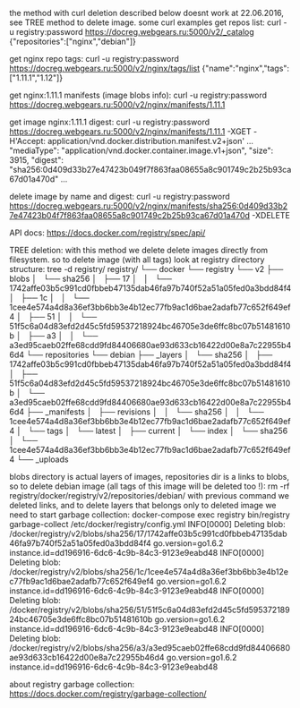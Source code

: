 the method with curl deletion described below doesnt work at 22.06.2016, see TREE method to delete image.
some curl examples
get repos list:
curl -u registry:password https://docreg.webgears.ru:5000/v2/_catalog
{"repositories":["nginx","debian"]}

get nginx repo tags:
curl -u registry:password https://docreg.webgears.ru:5000/v2/nginx/tags/list
{"name":"nginx","tags":["1.11.1","1.12"]}

get nginx:1.11.1 manifests (image blobs info):
curl -u registry:password https://docreg.webgears.ru:5000/v2/nginx/manifests/1.11.1

get image nginx:1.11.1 digest:
curl -u registry:password https://docreg.webgears.ru:5000/v2/nginx/manifests/1.11.1 -XGET -H'Accept: application/vnd.docker.distribution.manifest.v2+json'
...
      "mediaType": "application/vnd.docker.container.image.v1+json",
      "size": 3915,
      "digest": "sha256:0d409d33b27e47423b049f7f863faa08655a8c901749c2b25b93ca67d01a470d"
...

delete image by name and digest:
curl -u registry:password https://docreg.webgears.ru:5000/v2/nginx/manifests/sha256:0d409d33b27e47423b04f7f863faa08655a8c901749c2b25b93ca67d01a470d -XDELETE

API docs:
https://docs.docker.com/registry/spec/api/



TREE deletion:
with this method we delete delete images directly from filesystem.
so to delete image (with all tags) look at registry directory structure:
tree -d registry/
registry/
└── docker
    └── registry
        └── v2
            ├── blobs
            │   └── sha256
            │       ├── 17
            │       │   └── 1742affe03b5c991cd0fbbeb47135dab46fa97b740f52a51a05fed0a3bdd84f4
            │       ├── 1c
            │       │   └── 1cee4e574a4d8a36ef3bb6bb3e4b12ec77fb9ac1d6bae2adafb77c652f649ef4
            │       ├── 51
            │       │   └── 51f5c6a04d83efd2d45c5fd59537218924bc46705e3de6ffc8bc07b51481610b
            │       ├── a3
            │       │   └── a3ed95caeb02ffe68cdd9fd84406680ae93d633cb16422d00e8a7c22955b46d4
            └── repositories
                └── debian
                    ├── _layers
                    │   └── sha256
                    │       ├── 1742affe03b5c991cd0fbbeb47135dab46fa97b740f52a51a05fed0a3bdd84f4
                    │       ├── 51f5c6a04d83efd2d45c5fd59537218924bc46705e3de6ffc8bc07b51481610b
                    │       └── a3ed95caeb02ffe68cdd9fd84406680ae93d633cb16422d00e8a7c22955b46d4
                    ├── _manifests
                    │   ├── revisions
                    │   │   └── sha256
                    │   │       └── 1cee4e574a4d8a36ef3bb6bb3e4b12ec77fb9ac1d6bae2adafb77c652f649ef4
                    │   └── tags
                    │       └── latest
                    │           ├── current
                    │           └── index
                    │               └── sha256
                    │                   └── 1cee4e574a4d8a36ef3bb6bb3e4b12ec77fb9ac1d6bae2adafb77c652f649ef4
                    └── _uploads

blobs directory is actual layers of images, repositories dir is a links to blobs, so to delete debian image (all tags of this image will be deleted too !):
rm -rf registry/docker/registry/v2/repositories/debian/
with previous command we deleted links, and to delete layers that belongs only to deleted image we need to start garbage collection:
docker-compose exec registry bin/registry garbage-collect /etc/docker/registry/config.yml
INFO[0000] Deleting blob: /docker/registry/v2/blobs/sha256/17/1742affe03b5c991cd0fbbeb47135dab46fa97b740f52a51a05fed0a3bdd84f4  go.version=go1.6.2 instance.id=dd196916-6dc6-4c9b-84c3-9123e9eabd48
INFO[0000] Deleting blob: /docker/registry/v2/blobs/sha256/1c/1cee4e574a4d8a36ef3bb6bb3e4b12ec77fb9ac1d6bae2adafb77c652f649ef4  go.version=go1.6.2 instance.id=dd196916-6dc6-4c9b-84c3-9123e9eabd48
INFO[0000] Deleting blob: /docker/registry/v2/blobs/sha256/51/51f5c6a04d83efd2d45c5fd59537218924bc46705e3de6ffc8bc07b51481610b  go.version=go1.6.2 instance.id=dd196916-6dc6-4c9b-84c3-9123e9eabd48
INFO[0000] Deleting blob: /docker/registry/v2/blobs/sha256/a3/a3ed95caeb02ffe68cdd9fd84406680ae93d633cb16422d00e8a7c22955b46d4  go.version=go1.6.2 instance.id=dd196916-6dc6-4c9b-84c3-9123e9eabd48

about registry garbage collection: https://docs.docker.com/registry/garbage-collection/


